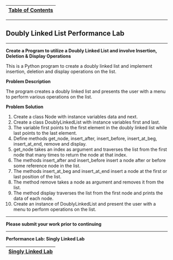 |[Table of Contents](/00-Table-of-Contents.md)|
|---|

---

## Doubly Linked List Performance Lab

---

**Create a Program to utilize a Doubly Linked List and involve Insertion, Deletion & Display Operations**

This is a Python program to create a doubly linked list and implement insertion, deletion and display operations on the list.

**Problem Description**

The program creates a doubly linked list and presents the user with a menu to perform various operations on the list.

**Problem Solution**

1. Create a class Node with instance variables data and next.
2. Create a class DoublyLinkedList with instance variables first and last.
3. The variable first points to the first element in the doubly linked list while last points to the last element.
4. Define methods get_node, insert_after, insert_before, insert_at_beg, insert_at_end, remove and display.
5. get_node takes an index as argument and traverses the list from the first node that many times to return the node at that index.
6. The methods insert_after and insert_before insert a node after or before some reference node in the list.
7. The methods insert_at_beg and insert_at_end insert a node at the first or last position of the list.
8. The method remove takes a node as argument and removes it from the list.
9. The method display traverses the list from the first node and prints the data of each node.
10. Create an instance of DoublyLinkedList and present the user with a menu to perform operations on the list.

---

**Please submit your work prior to continuing**

---

**Performance Lab: Singly Linked Lab**

|[Singly Linked Lab](/13_Singly_Linked_List_Lab.md)|
|---|
